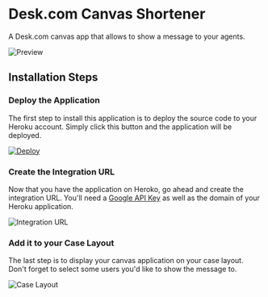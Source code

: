 # Desk.com Canvas Shortener
A Desk.com canvas app that allows to show a message to your agents.

![Preview](https://api.monosnap.com/rpc/file/download?id=txdv7AWondcYhjjxuXI8OO7yiuxoai)

## Installation Steps
### Deploy the Application
The first step to install this application is to deploy the source code to your Heroku account. Simply click this button and the application will be deployed.

[![Deploy](https://www.herokucdn.com/deploy/button.png)](https://heroku.com/deploy?template=https%3A%2F%2Fgithub.com%2Fdesklabs%2Fcanvas-shortener)

### Create the Integration URL
Now that you have the application on Heroko, go ahead and create the integration URL. You'll need a [Google API Key](https://console.developers.google.com) as well as the domain of your Heroku application.

![Integration URL](https://api.monosnap.com/rpc/file/download?id=v73BvQU7iz5dANHSnLp9kt6IPct3zk)

### Add it to your Case Layout
The last step is to display your canvas application on your case layout. Don't forget to select some users you'd like to show the message to.

![Case Layout](https://api.monosnap.com/rpc/file/download?id=iEozPLB4qaGc589tM1XOB6MSPyCbgV)
